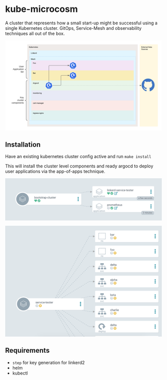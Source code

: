 # kube-microcosm

A cluster that represents how a small start-up might be successful using a single Kubernetes cluster.
GitOps, Service-Mesh and observability techniques all out of the box.

![](images/diagram.png)

## Installation

Have an existing kubernetes cluster config active and run `make install`

This will install the cluster level components and ready argocd to deploy user applications via the app-of-apps technique.

![](images/1.png)

![](images/2.png)


## Requirements 

- `step` for key generation for linkerd2
- helm 
- kubectl
